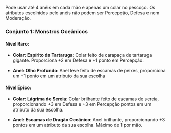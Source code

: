 Pode usar até 4 anéis em cada mão e apenas um colar no pescoço. Os atributos escolhidos pelo anéis não podem ser Percepção, Defesa e nem Moderação.
### Conjunto 1: Monstros Oceânicos

#### Nível Raro:

- **Colar: Espírito da Tartaruga**: Colar feito de carapaça de tartaruga gigante. Proporciona +2 em Defesa e +1 ponto em Percepção.
	
- **Anel: Olho Profundo**: Anel leve feito de escamas de peixes, proporciona um +1 ponto em um atributo da sua escolha
#### Nível Épico:

- **Colar: Lágrima de Sereia**: Colar brilhante feito de escamas de sereia, proporcionando +3 em Defesa e +3 em Percepção pontos em um atributo da sua escolha.
	
- **Anel: Escamas de Dragão Oceânico**: Anel brilhante, proporcionando +3 pontos em um atributo da sua escolha. Máximo de 1 por mão.